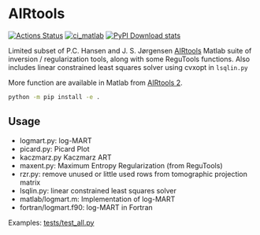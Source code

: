 # AIRtools

[![Actions Status](https://github.com/geospace-code/airtools/workflows/ci/badge.svg)](https://github.com/geospace-code/airtools/actions)
[![ci_matlab](https://github.com/geospace-code/airtools/actions/workflows/ci_matlab.yml/badge.svg)](https://github.com/geospace-code/airtools/actions/workflows/ci_matlab.yml)
[![PyPI Download stats](http://pepy.tech/badge/airtools)](http://pepy.tech/project/airtools)



Limited subset of P.C. Hansen and J. S. Jørgensen
[AIRtools](http://www2.compute.dtu.dk/~pcha/AIRtoolsII/)
Matlab suite of inversion / regularization tools, along with some ReguTools functions.
Also includes linear constrained least squares solver using cvxopt in `lsqlin.py`

More function are available in Matlab from
[AIRtools 2](https://github.com/jakobsj/AIRToolsII).

```sh
python -m pip install -e .
```

## Usage

* logmart.py: log-MART
* picard.py: Picard Plot
* kaczmarz.py  Kaczmarz ART
* maxent.py: Maximum Entropy Regularization  (from ReguTools)
* rzr.py: remove unused or little used rows from tomographic projection matrix
* lsqlin.py: linear constrained least squares solver
* matlab/logmart.m:  Implementation of log-MART
* fortran/logmart.f90: log-MART in Fortran

Examples: [tests/test_all.py](./tests/test_all.py)

